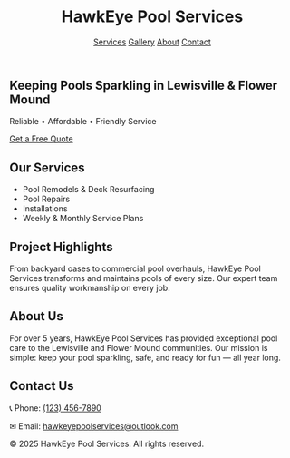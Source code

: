 <!DOCTYPE html>
<html lang="en">
<head>
  <meta charset="UTF-8">
  <meta name="viewport" content="width=device-width, initial-scale=1.0">
  <title>HawkEye Pool Services</title>
  <link rel="stylesheet" href="style.css">
</head>
<body>
  <!-- HEADER -->
  <header>
    <h1 class="site-title">HawkEye Pool Services</h1>
    <nav>
      <a href="#services">Services</a>
      <a href="#gallery">Gallery</a>
      <a href="#about">About</a>
      <a href="#contact">Contact</a>
    </nav>
  </header>

  <!-- HERO -->
  <section class="hero">
    <h2>Keeping Pools Sparkling in Lewisville & Flower Mound</h2>
    <p>Reliable • Affordable • Friendly Service</p>
    <a href="#contact" class="btn">Get a Free Quote</a>
  </section>

  <!-- SERVICES -->
  <section id="services">
    <h2>Our Services</h2>
    <ul>
      <li>Pool Remodels & Deck Resurfacing</li>
      <li>Pool Repairs</li>
      <li>Installations</li>
      <li>Weekly & Monthly Service Plans</li>
    </ul>
  </section>

  <!-- GALLERY (TEXT-ONLY SHOWCASE) -->
  <section id="gallery">
    <h2>Project Highlights</h2>
    <p>From backyard oases to commercial pool overhauls, HawkEye Pool Services transforms and maintains pools of every size. Our expert team ensures quality workmanship on every job.</p>
  </section>

  <!-- ABOUT -->
  <section id="about">
    <h2>About Us</h2>
    <p>For over 5 years, HawkEye Pool Services has provided exceptional pool care to the Lewisville and Flower Mound communities. Our mission is simple: keep your pool sparkling, safe, and ready for fun — all year long.</p>
  </section>

  <!-- CONTACT -->
  <section id="contact">
    <h2>Contact Us</h2>
    <p>📞 Phone: <a href="tel:1234567890">(123) 456-7890</a></p>
    <p>✉ Email: <a href="mailto:hawkeyepoolservices@outlook.com">hawkeyepoolservices@outlook.com</a></p>
  </section>

  <!-- FOOTER -->
  <footer>
    <p>&copy; 2025 HawkEye Pool Services. All rights reserved.</p>
  </footer>
</body>
</html>










